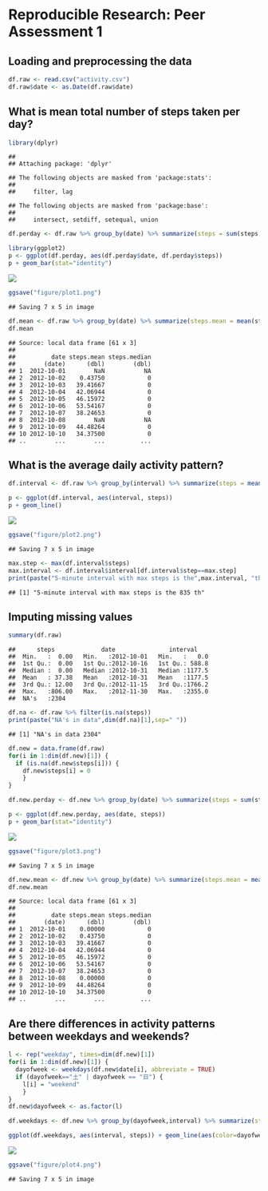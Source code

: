 # Reproducible Research: Peer Assessment 1


## Loading and preprocessing the data


```r
df.raw <- read.csv("activity.csv")
df.raw$date <- as.Date(df.raw$date)
```


## What is mean total number of steps taken per day?

```r
library(dplyr)
```

```
## 
## Attaching package: 'dplyr'
```

```
## The following objects are masked from 'package:stats':
## 
##     filter, lag
```

```
## The following objects are masked from 'package:base':
## 
##     intersect, setdiff, setequal, union
```

```r
df.perday <- df.raw %>% group_by(date) %>% summarize(steps = sum(steps, na.rm=TRUE))

library(ggplot2)
p <- ggplot(df.perday, aes(df.perday$date, df.perday$steps))
p + geom_bar(stat="identity")
```

![](PA1_template_files/figure-html/unnamed-chunk-2-1.png)

```r
ggsave("figure/plot1.png")
```

```
## Saving 7 x 5 in image
```

```r
df.mean <- df.raw %>% group_by(date) %>% summarize(steps.mean = mean(steps, na.rm=TRUE), steps.median=median(steps, na.rm=TRUE))
df.mean
```

```
## Source: local data frame [61 x 3]
## 
##          date steps.mean steps.median
##        (date)      (dbl)        (dbl)
## 1  2012-10-01        NaN           NA
## 2  2012-10-02    0.43750            0
## 3  2012-10-03   39.41667            0
## 4  2012-10-04   42.06944            0
## 5  2012-10-05   46.15972            0
## 6  2012-10-06   53.54167            0
## 7  2012-10-07   38.24653            0
## 8  2012-10-08        NaN           NA
## 9  2012-10-09   44.48264            0
## 10 2012-10-10   34.37500            0
## ..        ...        ...          ...
```



## What is the average daily activity pattern?

```r
df.interval <- df.raw %>% group_by(interval) %>% summarize(steps = mean(steps, na.rm=TRUE))

p <- ggplot(df.interval, aes(interval, steps))
p + geom_line()
```

![](PA1_template_files/figure-html/unnamed-chunk-3-1.png)

```r
ggsave("figure/plot2.png")
```

```
## Saving 7 x 5 in image
```

```r
max.step <- max(df.interval$steps)
max.interval <- df.interval$interval[df.interval$step==max.step]
print(paste("5-minute interval with max steps is the",max.interval, "th",sep=" "))
```

```
## [1] "5-minute interval with max steps is the 835 th"
```



## Imputing missing values

```r
summary(df.raw)
```

```
##      steps             date               interval     
##  Min.   :  0.00   Min.   :2012-10-01   Min.   :   0.0  
##  1st Qu.:  0.00   1st Qu.:2012-10-16   1st Qu.: 588.8  
##  Median :  0.00   Median :2012-10-31   Median :1177.5  
##  Mean   : 37.38   Mean   :2012-10-31   Mean   :1177.5  
##  3rd Qu.: 12.00   3rd Qu.:2012-11-15   3rd Qu.:1766.2  
##  Max.   :806.00   Max.   :2012-11-30   Max.   :2355.0  
##  NA's   :2304
```

```r
df.na <- df.raw %>% filter(is.na(steps))
print(paste("NA's in data",dim(df.na)[1],sep=" "))
```

```
## [1] "NA's in data 2304"
```

```r
df.new = data.frame(df.raw)
for(i in 1:dim(df.new)[1]) {
  if (is.na(df.new$steps[i])) {
    df.new$steps[i] = 0 
    }
}

df.new.perday <- df.new %>% group_by(date) %>% summarize(steps = sum(steps, na.rm=TRUE))

p <- ggplot(df.new.perday, aes(date, steps))
p + geom_bar(stat="identity")
```

![](PA1_template_files/figure-html/unnamed-chunk-4-1.png)

```r
ggsave("figure/plot3.png")
```

```
## Saving 7 x 5 in image
```

```r
df.new.mean <- df.new %>% group_by(date) %>% summarize(steps.mean = mean(steps, na.rm=TRUE), steps.median=median(steps, na.rm=TRUE))
df.new.mean
```

```
## Source: local data frame [61 x 3]
## 
##          date steps.mean steps.median
##        (date)      (dbl)        (dbl)
## 1  2012-10-01    0.00000            0
## 2  2012-10-02    0.43750            0
## 3  2012-10-03   39.41667            0
## 4  2012-10-04   42.06944            0
## 5  2012-10-05   46.15972            0
## 6  2012-10-06   53.54167            0
## 7  2012-10-07   38.24653            0
## 8  2012-10-08    0.00000            0
## 9  2012-10-09   44.48264            0
## 10 2012-10-10   34.37500            0
## ..        ...        ...          ...
```



## Are there differences in activity patterns between weekdays and weekends?

```r
l <- rep("weekday", times=dim(df.new)[1])
for(i in 1:dim(df.new)[1]) {
  dayofweek <- weekdays(df.new$date[i], abbreviate = TRUE)
  if (dayofweek=="土" | dayofweek == "日") {
    l[i] = "weekend" 
    }
}
df.new$dayofweek <- as.factor(l)

df.weekdays <- df.new %>% group_by(dayofweek,interval) %>% summarize(steps = sum(steps, na.rm=TRUE))

ggplot(df.weekdays, aes(interval, steps)) + geom_line(aes(color=dayofweek)) + facet_wrap(~ dayofweek ,ncol=1)
```

![](PA1_template_files/figure-html/unnamed-chunk-5-1.png)

```r
ggsave("figure/plot4.png")
```

```
## Saving 7 x 5 in image
```

